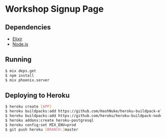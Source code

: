 # Workshop Signup Page

## Dependencies

- [Elixir](http://elixir-lang.org)
- [Node.js](http://nodejs.org)

## Running

```bash
$ mix deps.get
$ npm install
$ mix phoenix.server
```

## Deploying to Heroku

```bash
$ heroku create [APP]
$ heroku buildpacks:add https://github.com/HashNuke/heroku-buildpack-elixir
$ heroku buildpacks:add https://github.com/heroku/heroku-buildpack-nodejs
$ heroku addons:create heroku-postgresql
$ heroku config:set MIX_ENV=prod
$ git push heroku [BRANCH:]master
```
